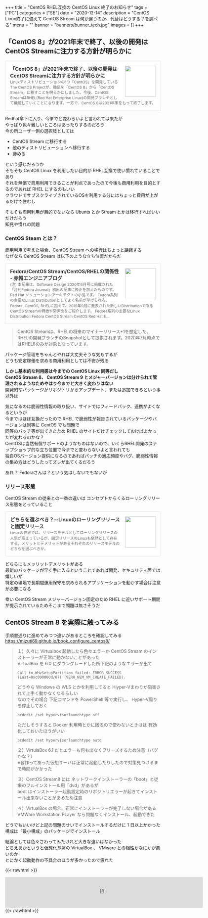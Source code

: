 +++
title = "CentOS RHEL互換の CentOS Linux 終了のお知らせ"
tags = ["PC"]
categories = ["SE"]
date = "2020-12-14"
description = "CentOS Linux終了に備えて CentOS Stream は何が違うのか、代替はどうする？を調べる"
menu = ""
banner = "banners/bunner_tech.jpg"
images = []
+++

## 「CentOS 8」が2021年末で終了、以後の開発はCentOS Streamに注力する方針が明らかに
<div class="blogcardfu" style="width:auto;max-width:9999px;border:1px solid #E0E0E0;border-radius:3px;margin:10px 0;padding:15px;line-height:1.4;text-align:left;background:#FFFFFF;"><a href="https://gigazine.net/news/20201209-centos-project/" target="_blank" style="display:block;text-decoration:none;"><span class="blogcardfu-image" style="float:right;width:100px;padding:0 0 0 10px;margin:0 0 5px 5px;"><img src="https://images.weserv.nl/?w=100&url=ssl:i.gzn.jp/img/2020/12/09/centos-project/00.png" width="100" style="width:100%;height:auto;max-height:100px;min-width:0;border:0 none;margin:0;"></span><br style="display:none"><span class="blogcardfu-title" style="font-size:112.5%;font-weight:700;color:#333333;margin:0 0 5px 0;">「CentOS 8」が2021年末で終了、以後の開発はCentOS Streamに注力する方針が明らかに</span><br><span class="blogcardfu-content" style="font-size:87.5%;font-weight:400;color:#666666;">Linuxディストリビューションの1つ「CentOS」を開発しているThe CentOS Projectが、軸足を「CentOS 8」から「CentOS Stream」に移すことを明らかにしました。今後、CentOS StreamはRHEL(Red Hat Enterprise Linux)の開発ブランチとして機能していくことになります。一方で、CentOS 8は2021年末をもって終了します。</span><br><span style="clear:both;display:block;overflow:hidden;height:0;">&nbsp;</span></a></div>  

Redhat傘下に入り、今までど変わらいよと言われては来たが  
やっぱり色々難しいところはあったりするのだろう  
今の所ユーザー側の選択肢としては

* CentOS Stream に移行する
* 他のディストリビューションへ移行する  
* 諦める

という感じだろうか  
そもそも CentOS Linux を利用したい目的が RHEL互換で使い慣れていることであり  
それを無償で商用利用できることが利点であったので今後も商用利用を目的とするのであれば RHEL にするのもいい  
クラウドでサブスクライブされているOSを利用する分にはちょっと費用が上がるだけで住むし  

そもそも商用利用が目的でないなら Ubunts とか Stream とかは移行すればいいだけだろう  
知見や慣れの問題  

### CentOS Steam とは？
商用利用で考えた場合、CentOS Stream への移行はちょっと躊躇する  
なぜなら CentOS Stream は以下のような立ち位置だからだ  

<div class="blogcardfu" style="width:auto;max-width:9999px;border:1px solid #E0E0E0;border-radius:3px;margin:10px 0;padding:15px;line-height:1.4;text-align:left;background:#FFFFFF;"><a href="https://rheb.hatenablog.com/entry/202007-fedora-distribution#CentOS-Stream" target="_blank" style="display:block;text-decoration:none;"><span class="blogcardfu-image" style="float:right;width:100px;padding:0 0 0 10px;margin:0 0 5px 5px;"><img src="https://images.weserv.nl/?w=100&url=ssl:cdn-ak.f.st-hatena.com/images/fotolife/h/h-kojima/20200723/20200723174247.png" width="100" style="width:100%;height:auto;max-height:100px;min-width:0;border:0 none;margin:0;"></span><br style="display:none"><span class="blogcardfu-title" style="font-size:112.5%;font-weight:700;color:#333333;margin:0 0 5px 0;">Fedora/CentOS Stream/CentOS/RHELの関係性 - 赤帽エンジニアブログ</span><br><span class="blogcardfu-content" style="font-size:87.5%;font-weight:400;color:#666666;">(注) 本記事は、Software Design 2020年6月号に掲載された「月刊Fedora Journal」初出の記事に修正を加えたものです。 Red Hat ソリューションアーキテクトの小島です。 Fedora系列の主要なLinux Distributionとしてよく名前が挙げられる、Fedora, CentOS, RHELに加えて、2019年9月に発表された新しいDistributionであるCentOS Streamの特徴や関係性をご紹介します。 Fedora系列の主要なLinux Distribution Fedora CentOS Stream CentOS Red Hat E…</span><br><span style="clear:both;display:block;overflow:hidden;height:0;">&nbsp;</span></a></div>

> CentOS Streamは、RHELの将来のマイナーリリース*1を想定した、RHELの開発ブランチのSnapshotとして提供されます。2020年7月時点ではRHEL8のみが対象となっています。  

パッケージ管理をちゃんとやれば大丈夫そうな気もするが  
どうも安定稼働を求める商用利用としては不安が残る  

**しかし基本的な利用感は今までの CentOS Linux 同等だし**  
**CentOS Stream 8、 CentOS Stream 9 とメジャーバージョンは分けられて管理されるようなためやはり今までと大きく変わりはない**  
開発的なパッケージがリポジトリからアップデート、または追加できるという事以外は  

気になるのは脆弱性情報の取り扱い、サイトではフィードバック、連携がよくなるというが  
今まではほぼ互換だったので RHEL で脆弱性が報告されているパッケージやバージョンは同等に CentOS でも問題で  
同等のパッチ等が出てきたため RHEL のサイトだけチェックしておけばよかったが変わるのかな？  
CentOSは当然有償サポートのようなものはないので、いくらRHEL開発のスナップショップ的な立ち位置で今までと変わらないよと言われても  
独自OSバージョン提供になるのであればパッチの適応頻度やバグ、脆弱性情報の集め方はどうしたってズレが出てくるだろう  

あれ？ Fedoraさんは？という気はしないでもないが  

### リリース形態
CentOS Stream の従来との一番の違いは コンセプトからくるローリングリリース形態をとっていること  

<div class="blogcardfu" style="width:auto;max-width:9999px;border:1px solid #E0E0E0;border-radius:3px;margin:10px 0;padding:15px;line-height:1.4;text-align:left;background:#FFFFFF;"><a href="https://japan.zdnet.com/article/35060029/" target="_blank" style="display:block;text-decoration:none;"><span class="blogcardfu-image" style="float:right;width:100px;padding:0 0 0 10px;margin:0 0 5px 5px;"><img src="https://images.weserv.nl/?w=100&url=ssl:japan.zdnet.com/storage/2015/02/06/130b00962491afb940db3975f77bc819/archlinux_184x138.jpg" width="100" style="width:100%;height:auto;max-height:100px;min-width:0;border:0 none;margin:0;"></span><br style="display:none"><span class="blogcardfu-title" style="font-size:112.5%;font-weight:700;color:#333333;margin:0 0 5px 0;">どちらを選ぶべき？--Linuxのローリングリリースと固定リリース</span><br><span class="blogcardfu-content" style="font-size:87.5%;font-weight:400;color:#666666;">Linuxの世界では、リリースモデルとしてローリングリリースの人気が高まっているが、固定リリースのLinuxも依然として存在する。メリットとデメリットがあるそれぞれのリリースモデルのどちらを選ぶべきか。</span><br><span style="clear:both;display:block;overflow:hidden;height:0;">&nbsp;</span></a></div>  

どちらにもメッリットデメリットがある  
最新のパッケージが早く手に入るということであれば開発、セキュリティ面では嬉しいが  
特定の環境で長期間運用保守を求められるアプリケーションを動かす場合は注意が必要になる  

幸い CentOS Stream メジャーバージョン固定のため RHEL に近いサポート期間が提示されているためそこまで問題は無さそうだ  

## CentOS Stream 8 を実際に触ってみる  
手順書通りに進めてみつつ違いがあるところを確認してみる  
https://mizuti69.github.io/book_configure_centos8/  

> １）久々に Virtualbox 起動したら色々エラーか CentOS Stream のインストーラーが正常に動かないことがあった  
> VirtualBox を 6.0 にダウングレードした所下記のようなエラーが出て  
>
> `Call to WHvSetupPartition failed: ERROR_SUCCESS (Last=0xc000000d/87) (VERR_NEM_VM_CREATE_FAILED).`
>
> どうやら Windows の WLS とかを利用してると Hiyper-Vまわりが阻害されて上手く動かなくなるらしい  
> なのでその場合 下記コマンドを PowerShell 等で実行し、 Hyper-V周りを停止しておく
> 
> ```
> bcdedit /set hypervisorlaunchtype off
> ```
>
> ただしそうすると Docker 利用時とかに困るので使わないときはは 有効化しておいたほうがいい  
>
> ```
> bcdedit /set hypervisorlaunchtype auto
> ```
>
> ２）VirtulaBox 6.1 だとエラーも何も出なくフリーズするため注意（バグかな？）  
> ※昔作ってあった仮想サーバは正常に起動したりしたので対策見つけるまで時間がかかった  
>
> ３）CentOS Stream8 には ネットワークインストーラーの「boot」と従来のフルインストール用「dvd」があるが  
> boot はインストーラー起動設定時のリポジトリエラーが起きてインストール出来ないことがあるため注意  
>
> ４）VirtualBox の場合、正常にインストーラーが完了しない場合がある  
> VMWare Workstation PLayer なら問題なくインストール、起動できた  

どうでもいいけど上記の問題のせいでインストールするだけに 1 日以上かかった  
構成は「最小構成」のパッケージでインストール  


結論としては色々さわってみたけれど大きな違いはなかった  
どちえあかというと仮想化基盤の VirtualBox 、 VMware との相性かなにかが悪いのか  
とにかく起動動作の不具合のほうが多かったので疲れた  

{{< rawhtml >}} 
<div style="text-align: center;;">
<iframe src="https://rcm-fe.amazon-adsystem.com/e/cm?o=9&p=293&l=ur1&category=amazonrotate&f=ifr&linkID=d69db1f209bc15798210ca62263bede2&t=sinokyoufu-22&tracking_id=sinokyoufu-22" width="640" height="100" scrolling="no" border="0" marginwidth="0" style="border:none;" frameborder="0"></iframe>
</div>
{{< /rawhtml >}}
